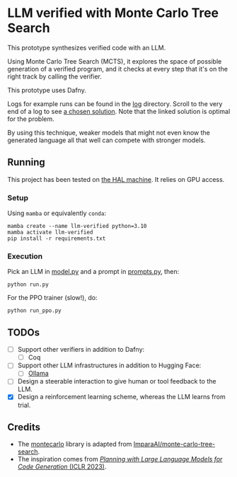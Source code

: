 # LLM verified with Monte Carlo Tree Search

This prototype synthesizes verified code with an LLM.

Using Monte Carlo Tree Search (MCTS), it explores the space of possible generation of a verified program, and it checks at every step that it's on the right track by calling the verifier.

This prototype uses Dafny.

Logs for example runs can be found in the [log](log) directory.
Scroll to the very end of a log to see [a chosen solution](https://github.com/namin/llm-verified-with-monte-carlo-tree-search/blob/main/log/opt0_alt.txt#L7661).
Note that the linked solution is optimal for the problem.

By using this technique, weaker models that might not even know the generated language all that well can compete with stronger models.

## Running

This project has been tested on [the HAL machine](https://cselab.github.io/harvard_servers/). It relies on GPU access.

### Setup

Using `mamba` or equivalently `conda`:

```
mamba create --name llm-verified python=3.10
mamba activate llm-verified
pip install -r requirements.txt
```

### Execution

Pick an LLM in [model.py](model.py) and a prompt in [prompts.py](prompts.py), then:

```
python run.py
```

For the PPO trainer (slow!), do:

```
python run_ppo.py
```

## TODOs

- [ ] Support other verifiers in addition to Dafny:
  - [ ] Coq
- [ ] Support other LLM infrastructures in addition to Hugging Face:
  - [ ] [Ollama](https://ollama.ai)
- [ ] Design a steerable interaction to give human or tool feedback to the LLM.
- [x] Design a reinforcement learning scheme, whereas the LLM learns from trial.

## Credits

- The [montecarlo](montecarlo) library is adapted from [ImparaAI/monte-carlo-tree-search](https://github.com/ImparaAI/monte-carlo-tree-search).
- The inspiration comes from [_Planning with Large Language Models for Code Generation_ (ICLR 2023)](https://codeaimcts.github.io/).
